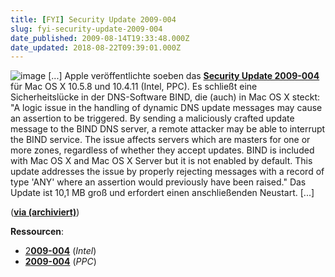 ```yaml
---
title: [FYI] Security Update 2009-004
slug: fyi-security-update-2009-004
date_published: 2009-08-14T19:33:48.000Z
date_updated: 2018-08-22T09:39:01.000Z
---
```


![image](//picdump.thafaker.de/2009/08/image.png) [...] Apple veröffentlichte soeben das [**Security Update 2009-004**](http://support.apple.com/kb/HT3776?viewlocale=de_DE&amp;locale=de_DE) für Mac OS X 10.5.8 und 10.4.11 (Intel, PPC). Es schließt eine Sicherheitslücke in der DNS-Software BIND, die (auch) in Mac OS X steckt: "A logic issue in the handling of dynamic DNS update messages may cause an assertion to be triggered. By sending a maliciously crafted update message to the BIND DNS server, a remote attacker may be able to interrupt the BIND service. The issue affects servers which are masters for one or more zones, regardless of whether they accept updates. BIND is included with Mac OS X and Mac OS X Server but it is not enabled by default. This update addresses the issue by properly rejecting messages with a record of type 'ANY' where an assertion would previously have been raised." Das Update ist 10,1 MB groß und erfordert einen anschließenden Neustart. [...]

(**[via (archiviert)](http://web.archive.org/web/20090909102852/http://www.fscklog.com/)**)

**Ressourcen**:     
- [2**009-004**](http://support.apple.com/downloads/DL882/en_US/SecUpd2009-004Intel.dmg) (*Intel*)     
- **[2009-004](http://support.apple.com/downloads/DL881/en_US/SecUpd2009-004PPC.dmg)** (*PPC*)     
